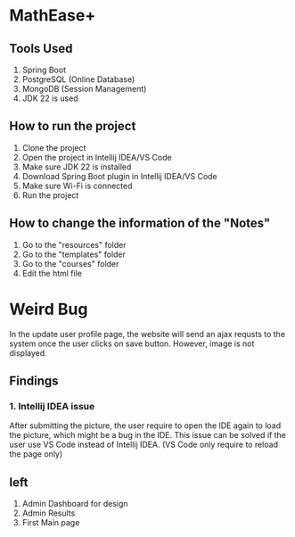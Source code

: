 # MathEase+ 

## Tools Used
1. Spring Boot 
2. PostgreSQL (Online Database)
3. MongoDB (Session Management)
4. JDK 22 is used


## How to run the project
1. Clone the project
2. Open the project in Intellij IDEA/VS Code
3. Make sure JDK 22 is installed
4. Download Spring Boot plugin in Intellij IDEA/VS Code
5. Make sure Wi-Fi is connected
6. Run the project

## How to change the information of the "Notes"
1. Go to the "resources" folder
2. Go to the "templates" folder
3. Go to the "courses" folder
4. Edit the html file



# Weird Bug

In the update user profile page, the website will send an ajax 
requsts to the system once the user clicks on save button. However,
image is not displayed. 

## Findings 
### 1. Intellij IDEA issue 
After submitting the picture, the user require to open the IDE again to 
load the picture, which might be a bug in the IDE. This issue can be solved
if the user use VS Code instead of Intellij IDEA. (VS Code only require to 
reload the page only)







## left
1. Admin Dashboard for design
2. Admin Results
3. First Main page